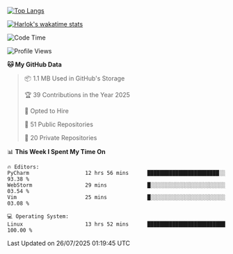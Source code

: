 [![Top Langs](https://github-readme-stats.vercel.app/api/top-langs/?username=remisiki&theme=dracula&layout=compact&hide=Jupyter%20Notebook,CSS,HTML&langs_count=10&exclude_repo=GMM-Demux-GUI)](https://github.com/anuraghazra/github-readme-stats)

[![Harlok's wakatime stats](https://github-readme-stats.vercel.app/api/wakatime?username=@remisiki&theme=dracula&layout=compact&langs_count=10&hide=other,html,css,text,json,markdown,jupyter)](https://github.com/anuraghazra/github-readme-stats)

<!--START_SECTION:waka-->
![Code Time](http://img.shields.io/badge/Code%20Time-1%2C069%20hrs%2051%20mins-blue)

![Profile Views](http://img.shields.io/badge/Profile%20Views-0-blue)

**🐱 My GitHub Data** 

> 📦 1.1 MB Used in GitHub's Storage 
 > 
> 🏆 39 Contributions in the Year 2025
 > 
> 💼 Opted to Hire
 > 
> 📜 51 Public Repositories 
 > 
> 🔑 20 Private Repositories 
 > 
📊 **This Week I Spent My Time On** 

```text
🔥 Editors: 
PyCharm                  12 hrs 56 mins      ███████████████████████░░   93.38 % 
WebStorm                 29 mins             █░░░░░░░░░░░░░░░░░░░░░░░░   03.54 % 
Vim                      25 mins             █░░░░░░░░░░░░░░░░░░░░░░░░   03.08 % 

💻 Operating System: 
Linux                    13 hrs 52 mins      █████████████████████████   100.00 % 
```


 Last Updated on 26/07/2025 01:19:45 UTC
<!--END_SECTION:waka-->
